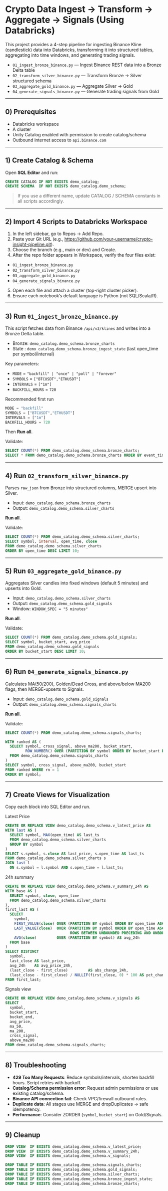 # Crypto Data Ingest → Transform → Aggregate → Signals (Using Databricks)

This project provides a 4-step pipeline for ingesting Binance Kline (candlestick) data into Databricks, 
transforming it into structured tables, aggregating into time windows, and generating trading signals.

- `01_ingest_bronze_binance.py` — Ingest Binance REST data into a Bronze Delta table
- `02_transform_silver_binance.py` — Transform Bronze → Silver structured schema
- `03_aggregate_gold_binance.py` — Aggregate Silver → Gold
- `04_generate_signals_binance.py` — Generate trading signals from Gold

---

## 0) Prerequisites

- Databricks workspace
- A cluster
- Unity Catalog enabled with permission to create catalog/schema
- Outbound internet access to `api.binance.com`

---

## 1) Create Catalog & Schema

Open **SQL Editor** and run:

```sql
CREATE CATALOG IF NOT EXISTS demo_catalog;
CREATE SCHEMA  IF NOT EXISTS demo_catalog.demo_schema;
```
> If you use a different name, update CATALOG / SCHEMA constants in all scripts accordingly.

---

## 2) Import 4 Scripts to Databricks Workspace

1. In the left sidebar, go to Repos → Add Repo.
2. Paste your Git URL (e.g., https://github.com/your-username/crypto-insight-pipeline.git).
3. Choose the branch (e.g., main or dev) and Create.
4. After the repo folder appears in Workspace, verify the four files exist:
- `01_ingest_bronze_binance.py`
- `02_transform_silver_binance.py`
- `03_aggregate_gold_binance.py`
- `04_generate_signals_binance.py`
5. Open each file and attach a cluster (top-right cluster picker).
6. Ensure each notebook’s default language is Python (not SQL/Scala/R).

---

## 3) Run `01_ingest_bronze_binance.py`
This script fetches data from Binance `/api/v3/klines` and writes into a Bronze Delta table.
- Bronze: `demo_catalog.demo_schema.bronze_charts`
- State : `demo_catalog.demo_schema.bronze_ingest_state` (last open_time per symbol/interval)

Key parameters:
- `MODE` = `"backfill" | "once" | "poll" | "forever"`
- `SYMBOLS` = `["BTCUSDT","ETHUSDT"]`
- `INTERVALS` = `["1m"]`
- `BACKFILL_HOURS` = `720`

Recommended first run
```python
MODE = "backfill"
SYMBOLS = ["BTCUSDT","ETHUSDT"]
INTERVALS = ["1m"]
BACKFILL_HOURS = 720
```

Then **Run all**.

Validate:
```sql
SELECT COUNT(*) FROM demo_catalog.demo_schema.bronze_charts;
SELECT * FROM demo_catalog.demo_schema.bronze_charts ORDER BY event_time DESC LIMIT 10;
```

---

## 4) Run `02_transform_silver_binance.py`
Parses `raw_json` from Bronze into structured columns, MERGE upsert into Silver.
- Input: `demo_catalog.demo_schema.bronze_charts`
- Output: `demo_catalog.demo_schema.silver_charts`

**Run all**.

Validate:
```sql
SELECT COUNT(*) FROM demo_catalog.demo_schema.silver_charts;
SELECT symbol, interval, open_time, close
FROM demo_catalog.demo_schema.silver_charts
ORDER BY open_time DESC LIMIT 10;
```

---

## 5) Run `03_aggregate_gold_binance.py`
Aggregates Silver candles into fixed windows (default 5 minutes) and upserts into Gold.
- Input: `demo_catalog.demo_schema.silver_charts`
- Output: `demo_catalog.demo_schema.gold_signals`
- Window: `WINDOW_SPEC = "5 minutes"`

**Run all**.

Validate:
```sql
SELECT COUNT(*) FROM demo_catalog.demo_schema.gold_signals;
SELECT symbol, bucket_start, avg_price
FROM demo_catalog.demo_schema.gold_signals
ORDER BY bucket_start DESC LIMIT 10;
```

---

## 6) Run `04_generate_signals_binance.py`
Calculates MA(50/200), Golden/Dead Cross, and above/below MA200 flags, then MERGE-upserts to Signals.
- Input: `demo_catalog.demo_schema.gold_signals`
- Output: `demo_catalog.demo_schema.signals_charts`

**Run all**.

Validate:

```sql
SELECT COUNT(*) FROM demo_catalog.demo_schema.signals_charts;

WITH ranked AS (
  SELECT symbol, cross_signal, above_ma200, bucket_start,
         ROW_NUMBER() OVER (PARTITION BY symbol ORDER BY bucket_start DESC) rn
  FROM demo_catalog.demo_schema.signals_charts
)
SELECT symbol, cross_signal, above_ma200, bucket_start
FROM ranked WHERE rn = 1
ORDER BY symbol;
```

---

## 7) Create Views for Visualization
Copy each block into SQL Editor and run.

Latest Price
```sql
CREATE OR REPLACE VIEW demo_catalog.demo_schema.v_latest_price AS
WITH last AS (
  SELECT symbol, MAX(open_time) AS last_ts
  FROM demo_catalog.demo_schema.silver_charts
  GROUP BY symbol
)
SELECT s.symbol, s.close AS last_price, s.open_time AS last_ts
FROM demo_catalog.demo_schema.silver_charts s
JOIN last l
  ON s.symbol = l.symbol AND s.open_time = l.last_ts;
```

24h summary
```sql
CREATE OR REPLACE VIEW demo_catalog.demo_schema.v_summary_24h AS
WITH base AS (
  SELECT symbol, close, open_time
  FROM demo_catalog.demo_schema.silver_charts
),
first_last AS (
  SELECT
    symbol,
    FIRST_VALUE(close) OVER (PARTITION BY symbol ORDER BY open_time ASC) AS first_close,
    LAST_VALUE(close)  OVER (PARTITION BY symbol ORDER BY open_time ASC
                             ROWS BETWEEN UNBOUNDED PRECEDING AND UNBOUNDED FOLLOWING) AS last_close,
    AVG(close)         OVER (PARTITION BY symbol) AS avg_24h
  FROM base
)
SELECT DISTINCT
  symbol,
  last_close AS last_price,
  avg_24h    AS avg_price_24h,
  (last_close - first_close)         AS abs_change_24h,
  (last_close - first_close) / NULLIF(first_close, 0) * 100 AS pct_change_24h
FROM first_last;
```

Signals view
```sql
CREATE OR REPLACE VIEW demo_catalog.demo_schema.v_signals AS
SELECT
  symbol,
  bucket_start,
  bucket_end,
  avg_price,
  ma_50,
  ma_200,
  cross_signal,
  above_ma200
FROM demo_catalog.demo_schema.signals_charts;
```

---

## 8) Troubleshooting
- **429 Too Many Requests**: Reduce symbols/intervals, shorten backfill hours. Script retries with backoff.
- **Catalog/Schema permission error**: Request admin permissions or use existing catalog/schema.
- **Binance API connection fail**: Check VPC/firewall outbound rules.
- **Duplicate data**: All stages use MERGE and dropDuplicates → safe idempotency.
- **Performance**: Consider ZORDER (`symbol`, `bucket_start`) on Gold/Signals.

---

## 9) Cleanup
```sql
DROP VIEW  IF EXISTS demo_catalog.demo_schema.v_latest_price;
DROP VIEW  IF EXISTS demo_catalog.demo_schema.v_summary_24h;
DROP VIEW  IF EXISTS demo_catalog.demo_schema.v_signals;

DROP TABLE IF EXISTS demo_catalog.demo_schema.signals_charts;
DROP TABLE IF EXISTS demo_catalog.demo_schema.gold_signals;
DROP TABLE IF EXISTS demo_catalog.demo_schema.silver_charts;
DROP TABLE IF EXISTS demo_catalog.demo_schema.bronze_ingest_state;
DROP TABLE IF EXISTS demo_catalog.demo_schema.bronze_charts;
```
